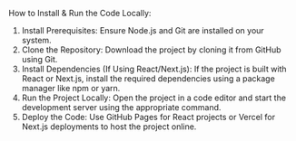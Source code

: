 How to Install & Run the Code Locally:
1. Install Prerequisites:
   Ensure Node.js and Git are installed on your system.
2. Clone the Repository:
   Download the project by cloning it from GitHub using Git.
3. Install Dependencies (If Using React/Next.js):
   If the project is built with React or Next.js, install the required dependencies using a package manager like npm or yarn.
4. Run the Project Locally:
   Open the project in a code editor and start the development server using the appropriate command.
5. Deploy the Code:
   Use GitHub Pages for React projects or Vercel for Next.js deployments to host the project online.
